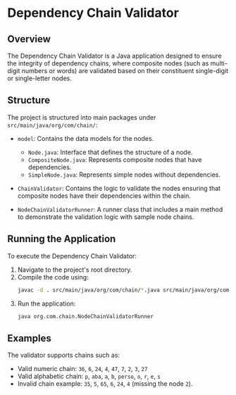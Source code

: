 # Dependency Chain Validator

## Overview
The Dependency Chain Validator is a Java application designed to ensure the integrity of dependency chains, where composite nodes (such as multi-digit numbers or words) are validated based on their constituent single-digit or single-letter nodes.

## Structure
The project is structured into main packages under `src/main/java/org/com/chain/`:

- `model`: Contains the data models for the nodes.
  - `Node.java`: Interface that defines the structure of a node.
  - `CompositeNode.java`: Represents composite nodes that have dependencies.
  - `SimpleNode.java`: Represents simple nodes without dependencies.

- `ChainValidator`: Contains the logic to validate the nodes ensuring that composite nodes have their dependencies within the chain.

- `NodeChainValidatorRunner`: A runner class that includes a main method to demonstrate the validation logic with sample node chains.

## Running the Application
To execute the Dependency Chain Validator:

1. Navigate to the project's root directory.
2. Compile the code using:
    ```sh
    javac -d . src/main/java/org/com/chain/*.java src/main/java/org/com/chain/model/*.java
    ```
3. Run the application:
    ```sh
    java org.com.chain.NodeChainValidatorRunner
    ```

## Examples
The validator supports chains such as:

- Valid numeric chain: `36`, `6`, `24`, `4`, `47`, `7`, `2`, `3`, `27`
- Valid alphabetic chain: `p`, `aba`, `a`, `b`, `perso`, `o`, `r`, `e`, `s`
- Invalid chain example: `35`, `5`, `65`, `6`, `24`, `4` (missing the node `2`).

